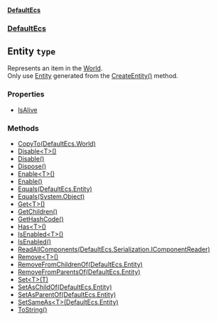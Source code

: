 #### [DefaultEcs](./DefaultEcs.md 'DefaultEcs')
### [DefaultEcs](./DefaultEcs.md#DefaultEcs 'DefaultEcs')
## Entity `type`
Represents an item in the [World](./DefaultEcs-World.md 'DefaultEcs.World').  
Only use [Entity](./DefaultEcs-Entity.md 'DefaultEcs.Entity') generated from the [CreateEntity()](./DefaultEcs-World-CreateEntity().md 'DefaultEcs.World.CreateEntity()') method.
### Properties
- [IsAlive](./DefaultEcs-Entity-IsAlive.md 'DefaultEcs.Entity.IsAlive')
### Methods
- [CopyTo(DefaultEcs.World)](./DefaultEcs-Entity-CopyTo(DefaultEcs-World).md 'DefaultEcs.Entity.CopyTo(DefaultEcs.World)')
- [Disable&lt;T&gt;()](./DefaultEcs-Entity-Disable-T-().md 'DefaultEcs.Entity.Disable&lt;T&gt;()')
- [Disable()](./DefaultEcs-Entity-Disable().md 'DefaultEcs.Entity.Disable()')
- [Dispose()](./DefaultEcs-Entity-Dispose().md 'DefaultEcs.Entity.Dispose()')
- [Enable&lt;T&gt;()](./DefaultEcs-Entity-Enable-T-().md 'DefaultEcs.Entity.Enable&lt;T&gt;()')
- [Enable()](./DefaultEcs-Entity-Enable().md 'DefaultEcs.Entity.Enable()')
- [Equals(DefaultEcs.Entity)](./DefaultEcs-Entity-Equals(DefaultEcs-Entity).md 'DefaultEcs.Entity.Equals(DefaultEcs.Entity)')
- [Equals(System.Object)](./DefaultEcs-Entity-Equals(System-Object).md 'DefaultEcs.Entity.Equals(System.Object)')
- [Get&lt;T&gt;()](./DefaultEcs-Entity-Get-T-().md 'DefaultEcs.Entity.Get&lt;T&gt;()')
- [GetChildren()](./DefaultEcs-Entity-GetChildren().md 'DefaultEcs.Entity.GetChildren()')
- [GetHashCode()](./DefaultEcs-Entity-GetHashCode().md 'DefaultEcs.Entity.GetHashCode()')
- [Has&lt;T&gt;()](./DefaultEcs-Entity-Has-T-().md 'DefaultEcs.Entity.Has&lt;T&gt;()')
- [IsEnabled&lt;T&gt;()](./DefaultEcs-Entity-IsEnabled-T-().md 'DefaultEcs.Entity.IsEnabled&lt;T&gt;()')
- [IsEnabled()](./DefaultEcs-Entity-IsEnabled().md 'DefaultEcs.Entity.IsEnabled()')
- [ReadAllComponents(DefaultEcs.Serialization.IComponentReader)](./DefaultEcs-Entity-ReadAllComponents(DefaultEcs-Serialization-IComponentReader).md 'DefaultEcs.Entity.ReadAllComponents(DefaultEcs.Serialization.IComponentReader)')
- [Remove&lt;T&gt;()](./DefaultEcs-Entity-Remove-T-().md 'DefaultEcs.Entity.Remove&lt;T&gt;()')
- [RemoveFromChildrenOf(DefaultEcs.Entity)](./DefaultEcs-Entity-RemoveFromChildrenOf(DefaultEcs-Entity).md 'DefaultEcs.Entity.RemoveFromChildrenOf(DefaultEcs.Entity)')
- [RemoveFromParentsOf(DefaultEcs.Entity)](./DefaultEcs-Entity-RemoveFromParentsOf(DefaultEcs-Entity).md 'DefaultEcs.Entity.RemoveFromParentsOf(DefaultEcs.Entity)')
- [Set&lt;T&gt;(T)](./DefaultEcs-Entity-Set-T-(T).md 'DefaultEcs.Entity.Set&lt;T&gt;(T)')
- [SetAsChildOf(DefaultEcs.Entity)](./DefaultEcs-Entity-SetAsChildOf(DefaultEcs-Entity).md 'DefaultEcs.Entity.SetAsChildOf(DefaultEcs.Entity)')
- [SetAsParentOf(DefaultEcs.Entity)](./DefaultEcs-Entity-SetAsParentOf(DefaultEcs-Entity).md 'DefaultEcs.Entity.SetAsParentOf(DefaultEcs.Entity)')
- [SetSameAs&lt;T&gt;(DefaultEcs.Entity)](./DefaultEcs-Entity-SetSameAs-T-(DefaultEcs-Entity).md 'DefaultEcs.Entity.SetSameAs&lt;T&gt;(DefaultEcs.Entity)')
- [ToString()](./DefaultEcs-Entity-ToString().md 'DefaultEcs.Entity.ToString()')

